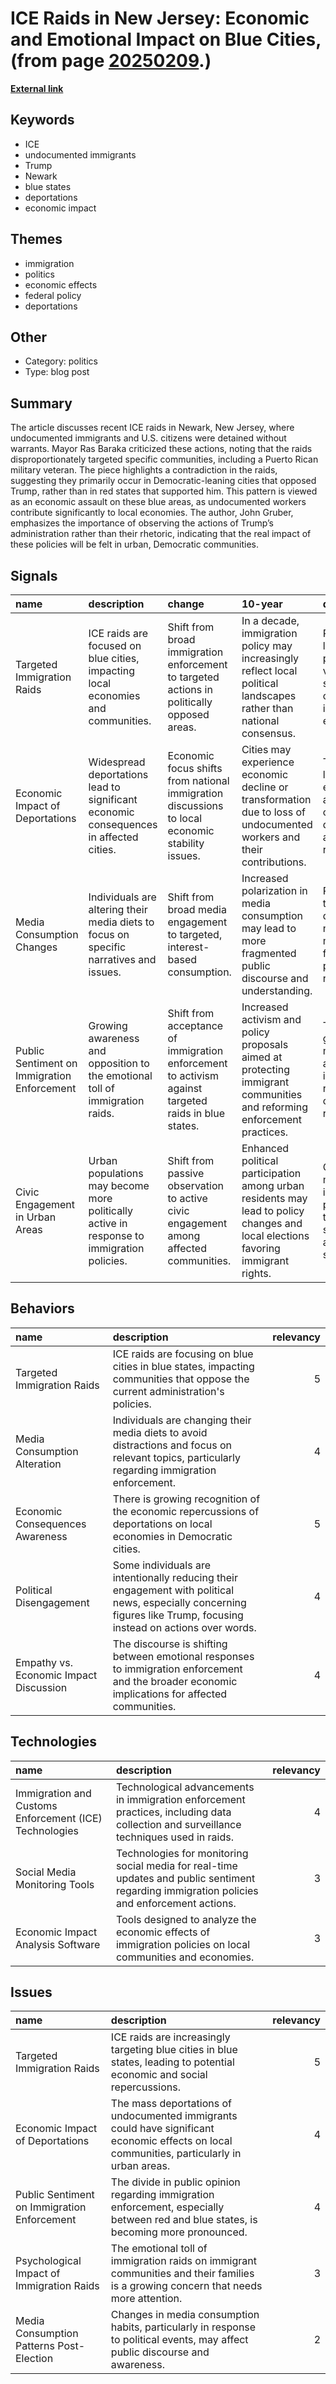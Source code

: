 # __ICE Raids in New Jersey: Economic and Emotional Impact on Blue Cities__, (from page [20250209](https://kghosh.substack.com/p/20250209).)

__[External link](https://daringfireball.net/2025/01/ice_raids_are_an_escalation_of_a_de_facto_cold_civil_war)__



## Keywords

* ICE
* undocumented immigrants
* Trump
* Newark
* blue states
* deportations
* economic impact

## Themes

* immigration
* politics
* economic effects
* federal policy
* deportations

## Other

* Category: politics
* Type: blog post

## Summary

The article discusses recent ICE raids in Newark, New Jersey, where undocumented immigrants and U.S. citizens were detained without warrants. Mayor Ras Baraka criticized these actions, noting that the raids disproportionately targeted specific communities, including a Puerto Rican military veteran. The piece highlights a contradiction in the raids, suggesting they primarily occur in Democratic-leaning cities that opposed Trump, rather than in red states that supported him. This pattern is viewed as an economic assault on these blue areas, as undocumented workers contribute significantly to local economies. The author, John Gruber, emphasizes the importance of observing the actions of Trump’s administration rather than their rhetoric, indicating that the real impact of these policies will be felt in urban, Democratic communities.

## Signals

| name                                        | description                                                                               | change                                                                                              | 10-year                                                                                                                          | driving-force                                                                                            |   relevancy |
|:--------------------------------------------|:------------------------------------------------------------------------------------------|:----------------------------------------------------------------------------------------------------|:---------------------------------------------------------------------------------------------------------------------------------|:---------------------------------------------------------------------------------------------------------|------------:|
| Targeted Immigration Raids                  | ICE raids are focused on blue cities, impacting local economies and communities.          | Shift from broad immigration enforcement to targeted actions in politically opposed areas.          | In a decade, immigration policy may increasingly reflect local political landscapes rather than national consensus.              | Political leaders may prioritize their voter base's sentiments over equitable immigration enforcement.   |           4 |
| Economic Impact of Deportations             | Widespread deportations lead to significant economic consequences in affected cities.     | Economic focus shifts from national immigration discussions to local economic stability issues.     | Cities may experience economic decline or transformation due to loss of undocumented workers and their contributions.            | The need for local economies to adapt to changing demographics and workforce realities.                  |           5 |
| Media Consumption Changes                   | Individuals are altering their media diets to focus on specific narratives and issues.    | Shift from broad media engagement to targeted, interest-based consumption.                          | Increased polarization in media consumption may lead to more fragmented public discourse and understanding.                      | People's desire to avoid distressing news while maintaining focus on personally relevant topics.         |           3 |
| Public Sentiment on Immigration Enforcement | Growing awareness and opposition to the emotional toll of immigration raids.              | Shift from acceptance of immigration enforcement to activism against targeted raids in blue states. | Increased activism and policy proposals aimed at protecting immigrant communities and reforming enforcement practices.           | The rise of grassroots movements advocating for immigrant rights and comprehensive reforms.              |           4 |
| Civic Engagement in Urban Areas             | Urban populations may become more politically active in response to immigration policies. | Shift from passive observation to active civic engagement among affected communities.               | Enhanced political participation among urban residents may lead to policy changes and local elections favoring immigrant rights. | Communities may mobilize in response to perceived threats to their social fabric and economic stability. |           4 |

## Behaviors

| name                                   | description                                                                                                                                                         |   relevancy |
|:---------------------------------------|:--------------------------------------------------------------------------------------------------------------------------------------------------------------------|------------:|
| Targeted Immigration Raids             | ICE raids are focusing on blue cities in blue states, impacting communities that oppose the current administration's policies.                                      |           5 |
| Media Consumption Alteration           | Individuals are changing their media diets to avoid distractions and focus on relevant topics, particularly regarding immigration enforcement.                      |           4 |
| Economic Consequences Awareness        | There is growing recognition of the economic repercussions of deportations on local economies in Democratic cities.                                                 |           5 |
| Political Disengagement                | Some individuals are intentionally reducing their engagement with political news, especially concerning figures like Trump, focusing instead on actions over words. |           4 |
| Empathy vs. Economic Impact Discussion | The discourse is shifting between emotional responses to immigration enforcement and the broader economic implications for affected communities.                    |           4 |

## Technologies

| name                                                   | description                                                                                                                                 |   relevancy |
|:-------------------------------------------------------|:--------------------------------------------------------------------------------------------------------------------------------------------|------------:|
| Immigration and Customs Enforcement (ICE) Technologies | Technological advancements in immigration enforcement practices, including data collection and surveillance techniques used in raids.       |           4 |
| Social Media Monitoring Tools                          | Technologies for monitoring social media for real-time updates and public sentiment regarding immigration policies and enforcement actions. |           3 |
| Economic Impact Analysis Software                      | Tools designed to analyze the economic effects of immigration policies on local communities and economies.                                  |           3 |

## Issues

| name                                        | description                                                                                                                                 |   relevancy |
|:--------------------------------------------|:--------------------------------------------------------------------------------------------------------------------------------------------|------------:|
| Targeted Immigration Raids                  | ICE raids are increasingly targeting blue cities in blue states, leading to potential economic and social repercussions.                    |           5 |
| Economic Impact of Deportations             | The mass deportations of undocumented immigrants could have significant economic effects on local communities, particularly in urban areas. |           4 |
| Public Sentiment on Immigration Enforcement | The divide in public opinion regarding immigration enforcement, especially between red and blue states, is becoming more pronounced.        |           4 |
| Psychological Impact of Immigration Raids   | The emotional toll of immigration raids on immigrant communities and their families is a growing concern that needs more attention.         |           3 |
| Media Consumption Patterns Post-Election    | Changes in media consumption habits, particularly in response to political events, may affect public discourse and awareness.               |           2 |